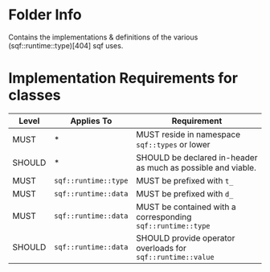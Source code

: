 # Folder Info
Contains the implementations & definitions of the various (sqf::runtime::type)[404] sqf uses.

# Implementation Requirements for classes

| Level  |      Applies To      |                          Requirement                         |
| ------ | -------------------- | ------------------------------------------------------------ |
|  MUST  |          *           | MUST reside in namespace `sqf::types` or lower               |
| SHOULD |          *           | SHOULD be declared in-header as much as possible and viable. |
|  MUST  | `sqf::runtime::type` | MUST be prefixed with `t_`                                   |
|  MUST  | `sqf::runtime::data` | MUST be prefixed with `d_`                                   |
|  MUST  | `sqf::runtime::data` | MUST be contained with a corresponding `sqf::runtime::type`  |
| SHOULD | `sqf::runtime::data` | SHOULD provide operator overloads for `sqf::runtime::value`  |